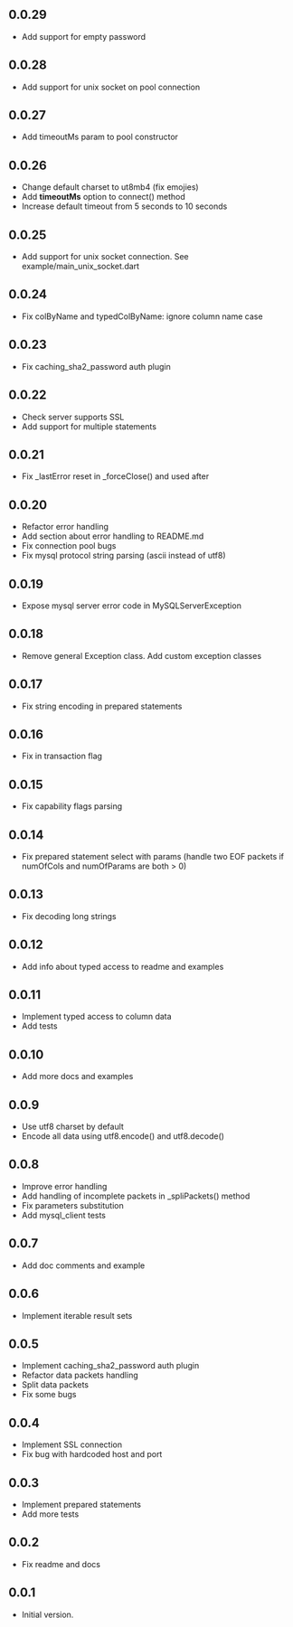 ## 0.0.29

- Add support for empty password

## 0.0.28

- Add support for unix socket on pool connection

## 0.0.27

- Add timeoutMs param to pool constructor

## 0.0.26

- Change default charset to ut8mb4 (fix emojies)
- Add **timeoutMs** option to connect() method
- Increase default timeout from 5 seconds to 10 seconds

## 0.0.25

- Add support for unix socket connection. See example/main_unix_socket.dart

## 0.0.24

- Fix colByName and typedColByName: ignore column name case

## 0.0.23

- Fix caching_sha2_password auth plugin

## 0.0.22

- Check server supports SSL
- Add support for multiple statements

## 0.0.21

- Fix _lastError reset in _forceClose() and used after

## 0.0.20

- Refactor error handling
- Add section about error handling to README.md
- Fix connection pool bugs
- Fix mysql protocol string parsing (ascii instead of utf8)

## 0.0.19

- Expose mysql server error code in MySQLServerException

## 0.0.18

- Remove general Exception class. Add custom exception classes

## 0.0.17

- Fix string encoding in prepared statements

## 0.0.16

- Fix in transaction flag

## 0.0.15

- Fix capability flags parsing

## 0.0.14

- Fix prepared statement select with params (handle two EOF packets if numOfCols and numOfParams are both > 0)

## 0.0.13

- Fix decoding long strings

## 0.0.12

- Add info about typed access to readme and examples

## 0.0.11

- Implement typed access to column data
- Add tests

## 0.0.10

- Add more docs and examples

## 0.0.9

- Use utf8 charset by default
- Encode all data using utf8.encode() and utf8.decode()

## 0.0.8

- Improve error handling
- Add handling of incomplete packets in _spliPackets() method
- Fix parameters substitution
- Add mysql_client tests

## 0.0.7

- Add doc comments and example

## 0.0.6

- Implement iterable result sets

## 0.0.5

- Implement caching_sha2_password auth plugin
- Refactor data packets handling
- Split data packets
- Fix some bugs

## 0.0.4

- Implement SSL connection
- Fix bug with hardcoded host and port

## 0.0.3

- Implement prepared statements
- Add more tests

## 0.0.2

- Fix readme and docs

## 0.0.1

- Initial version.
